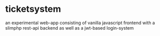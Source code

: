 # ticketsystem

an experimental web-app consisting of vanilla javascript frontend with a slimphp rest-api backend as well as a jwt-based login-system
